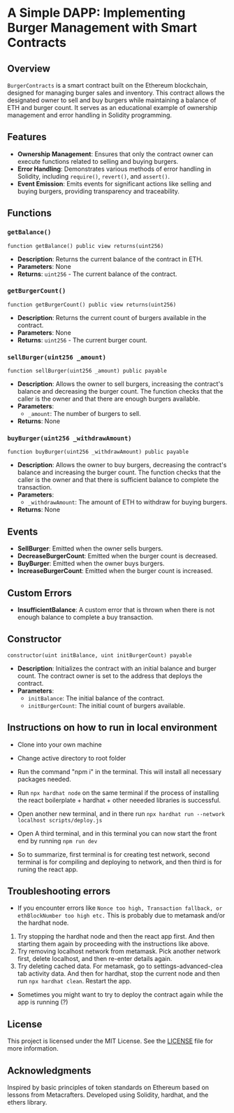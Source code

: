 # A Simple DAPP: Implementing Burger Management with Smart Contracts
## Overview

`BurgerContracts` is a smart contract built on the Ethereum blockchain, designed for managing burger sales and inventory. This contract allows the designated owner to sell and buy burgers while maintaining a balance of ETH and burger count. It serves as an educational example of ownership management and error handling in Solidity programming.

## Features
- **Ownership Management**: Ensures that only the contract owner can execute functions related to selling and buying burgers.
- **Error Handling**: Demonstrates various methods of error handling in Solidity, including `require()`, `revert()`, and `assert()`.
- **Event Emission**: Emits events for significant actions like selling and buying burgers, providing transparency and traceability.

## Functions

### `getBalance()`
```solidity
function getBalance() public view returns(uint256)
```
- **Description**: Returns the current balance of the contract in ETH.
- **Parameters**: None
- **Returns**: `uint256` - The current balance of the contract.

### `getBurgerCount()`
```solidity
function getBurgerCount() public view returns(uint256)
```
- **Description**: Returns the current count of burgers available in the contract.
- **Parameters**: None
- **Returns**: `uint256` - The current burger count.

### `sellBurger(uint256 _amount)`
```solidity
function sellBurger(uint256 _amount) public payable
```
- **Description**: Allows the owner to sell burgers, increasing the contract's balance and decreasing the burger count. The function checks that the caller is the owner and that there are enough burgers available.
- **Parameters**: 
  - `_amount`: The number of burgers to sell.
- **Returns**: None

### `buyBurger(uint256 _withdrawAmount)`
```solidity
function buyBurger(uint256 _withdrawAmount) public payable
```
- **Description**: Allows the owner to buy burgers, decreasing the contract's balance and increasing the burger count. The function checks that the caller is the owner and that there is sufficient balance to complete the transaction.
- **Parameters**: 
  - `_withdrawAmount`: The amount of ETH to withdraw for buying burgers.
- **Returns**: None

## Events
- **SellBurger**: Emitted when the owner sells burgers.
- **DecreaseBurgerCount**: Emitted when the burger count is decreased.
- **BuyBurger**: Emitted when the owner buys burgers.
- **IncreaseBurgerCount**: Emitted when the burger count is increased.

## Custom Errors
- **InsufficientBalance**: A custom error that is thrown when there is not enough balance to complete a buy transaction.

## Constructor
```solidity
constructor(uint initBalance, uint initBurgerCount) payable
```
- **Description**: Initializes the contract with an initial balance and burger count. The contract owner is set to the address that deploys the contract.
- **Parameters**: 
  - `initBalance`: The initial balance of the contract.
  - `initBurgerCount`: The initial count of burgers available.

## Instructions on how to run in local environment
- Clone into your own machine
- Change active directory to root folder
- Run the command "npm i" in the terminal. This will install all necessary packages needed.
- Run `npx hardhat node` on the same terminal if the process of installing the react boilerplate + hardhat + other neeeded libraries is successful.
- Open another new terminal, and in there run `npx hardhat run --network localhost scripts/deploy.js`
- Open A third terminal, and in this terminal you can now start the front end by running `npm run dev`

- So to summarize, first terminal is for creating test network, second terminal is for compiling and deploying to network, and then third is for runing the react app.


## Troubleshooting errors
- If you encounter errors like `Nonce too high, Transaction fallback, or ethBlockNumber too high etc.`
    This is probably due to metamask and/or the hardhat node.
1. Try stopping the hardhat node and then the react app first. And then starting them again by proceeding with 
the instructions like above.
2. Try removing localhost network from metamask. Pick another network first, delete localhost, and then re-enter details again.
3. Try deleting cached data. For metamask, go to settings-advanced-clea tab activity data.
And then for hardhat, stop the current node and then run `npx hardhat clean`. Restart the app.
* Sometimes you might want to try to deploy the contract again while the app is running (?)

## License

This project is licensed under the MIT License. See the [LICENSE](../../LICENSE) file for more information.

## Acknowledgments

Inspired by basic principles of token standards on Ethereum based on lessons from Metacrafters. 
Developed using Solidity, hardhat, and the ethers library.
